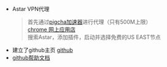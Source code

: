 * Astar VPN代理
    > 首先通过[pigcha加速器](http://pigcha.com/)进行代理（只有500M上限）<br>
    > [chrome 网上应用店](https://chrome.google.com/webstore/category/extensions)<br>
    > 搜索Astar，添加插件，启动并选择免费的US EAST节点<br>
* 建立了github主页 [github](https://github.com/mylu314)
* [github帮助文档](https://docs.github.com/cn/github)
